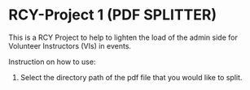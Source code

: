 # RCY-Project 1 (PDF SPLITTER)
This is a RCY Project to help to lighten the load of the admin side for Volunteer Instructors (VIs) in events.

Instruction on how to use:

1. Select the directory path of the pdf file that you would like to split.


























